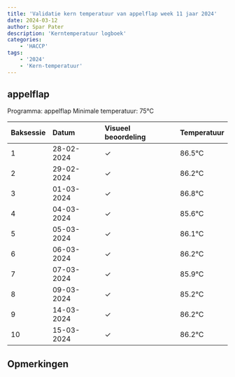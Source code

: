 ```yaml
---
title: 'Validatie kern temperatuur van appelflap week 11 jaar 2024'
date: 2024-03-12
author: Spar Pater
description: 'Kerntemperatuur logboek'
categories:
    - 'HACCP'
tags:
    - '2024'
    - 'Kern-temperatuur'
---
```


## appelflap

Programma: appelflap
Minimale temperatuur: 75°C

| Baksessie | Datum | Visueel beoordeling | Temperatuur |
|:---|:---|:---|:---|
| 1 | 28-02-2024 | &check; | 86.5°C |
| 2 | 29-02-2024 | &check; | 86.2°C |
| 3 | 01-03-2024 | &check; | 86.8°C |
| 4 | 04-03-2024 | &check; | 85.6°C |
| 5 | 05-03-2024 | &check; | 86.1°C |
| 6 | 06-03-2024 | &check; | 86.2°C |
| 7 | 07-03-2024 | &check; | 85.9°C |
| 8 | 09-03-2024 | &check; | 85.2°C |
| 9 | 14-03-2024 | &check; | 86.2°C |
| 10 | 15-03-2024 | &check; | 86.2°C |

## Opmerkingen


